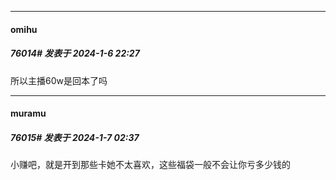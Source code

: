 
*****

####  omihu  
##### 76014#       发表于 2024-1-6 22:27

所以主播60w是回本了吗


*****

####  muramu  
##### 76015#       发表于 2024-1-7 02:37

小赚吧，就是开到那些卡她不太喜欢，这些福袋一般不会让你亏多少钱的

